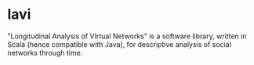 lavi
====

"Longitudinal Analysis of VIrtual Networks" is a software library, written in Scala (hence compatible with Java), for descriptive analysis of social networks through time.